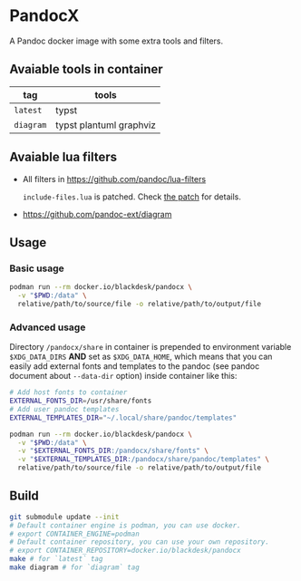 # PandocX

A Pandoc docker image with some extra tools and filters.

## Avaiable tools in container

| tag       | tools                   |
| --------- | ----------------------- |
| `latest`  | typst                   |
| `diagram` | typst plantuml graphviz |

## Avaiable lua filters

- All filters in https://github.com/pandoc/lua-filters

  `include-files.lua` is patched.
  Check [the patch](./0001-include-files-add-pandoc_markdown-support.patch)
  for details.

- https://github.com/pandoc-ext/diagram

## Usage

### Basic usage

```bash
podman run --rm docker.io/blackdesk/pandocx \
  -v "$PWD:/data" \
  relative/path/to/source/file -o relative/path/to/output/file
```

### Advanced usage

Directory `/pandocx/share` in container is
prepended to environment variable `$XDG_DATA_DIRS`
**AND** set as `$XDG_DATA_HOME`,
which means that you can easily add external fonts and templates
to the pandoc (see pandoc document about `--data-dir` option)
inside container like this:

```bash
# Add host fonts to container
EXTERNAL_FONTS_DIR=/usr/share/fonts
# Add user pandoc templates
EXTERNAL_TEMPLATES_DIR="~/.local/share/pandoc/templates"

podman run --rm docker.io/blackdesk/pandocx \
  -v "$PWD:/data" \
  -v "$EXTERNAL_FONTS_DIR:/pandocx/share/fonts" \
  -v "$EXTERNAL_TEMPLATES_DIR:/pandocx/share/pandoc/templates" \
  relative/path/to/source/file -o relative/path/to/output/file
```

## Build

```bash
git submodule update --init
# Default container engine is podman, you can use docker.
# export CONTAINER_ENGINE=podman
# Default container repository, you can use your own repository.
# export CONTAINER_REPOSITORY=docker.io/blackdesk/pandocx
make # for `latest` tag
make diagram # for `diagram` tag
```
